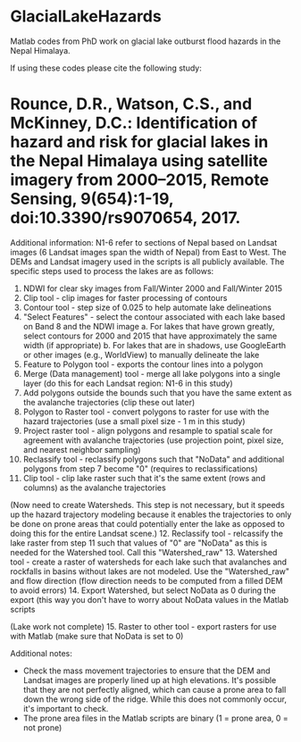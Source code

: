 # GlacialLakeHazards
Matlab codes from PhD work on glacial lake outburst flood hazards in the Nepal Himalaya.

If using these codes please cite the following study:

# Rounce, D.R., Watson, C.S., and McKinney, D.C.: Identification of hazard and risk for glacial lakes in the Nepal Himalaya using satellite imagery from 2000–2015, Remote Sensing, 9(654):1-19, doi:10.3390/rs9070654, 2017.

Additional information:
N1-6 refer to sections of Nepal based on Landsat images (6 Landsat images span the width of Nepal) from East to West.
The DEMs and Landsat imagery used in the scripts is all publicly available.  The specific steps used to process the lakes are as follows:

1. NDWI for clear sky images from Fall/Winter 2000 and Fall/Winter 2015
2. Clip tool - clip images for faster processing of contours
3. Contour tool - step size of 0.025 to help automate lake delineations
4. "Select Features" - select the contour associated with each lake based on Band 8 and the NDWI image
  a. For lakes that have grown greatly, select contours for 2000 and 2015 that have approximately the same width (if appropriate)
  b. For lakes that are in shadows, use GoogleEarth or other images (e.g., WorldView) to manually delineate the lake
5. Feature to Polygon tool - exports the contour lines into a polygon
6. Merge (Data management) tool - merge all lake polygons into a single layer (do this for each Landsat region: N1-6 in this study)
7. Add polygons outside the bounds such that you have the same extent as the avalanche trajectories (clip these out later)
8. Polygon to Raster tool - convert polygons to raster for use with the hazard trajectories (use a small pixel size - 1 m in this study)
9. Project raster tool - align polygons and resample to spatial scale for agreement with avalanche trajectories (use projection point, pixel size, and nearest neighbor sampling)
10. Reclassify tool - reclassify polygons such that "NoData" and additional polygons from step 7 become "0" (requires to reclassifications)
11. Clip tool - clip lake raster such that it's the same extent (rows and columns) as the avalanche trajectories

(Now need to create Watersheds.  This step is not necessary, but it speeds up the hazard trajectory modeling because it enables the trajectories to only be done on prone areas that could potentially enter the lake as opposed to doing this for the entire Landsat scene.)
12. Reclassify tool - relcassify the lake raster from step 11 such that values of "0" are "NoData" as this is needed for the Watershed tool.  Call this "Watershed_raw"
13. Watershed tool - create a raster of watersheds for each lake such that avalanches and rockfalls in basins without lakes are not modeled. Use the "Watershed_raw" and flow direction (flow direction needs to be computed from a filled DEM to avoid errors)
14. Export Watershed, but select NoData as 0 during the export (this way you don't have to worry about NoData values in the Matlab scripts

(Lake work not complete)
15. Raster to other tool - export rasters for use with Matlab (make sure that NoData is set to 0)

Additional notes:
- Check the mass movement trajectories to ensure that the DEM and Landsat images are properly lined up at high elevations.  It's possible that they are not perfectly aligned, which can cause a prone area to fall down the wrong side of the ridge.  While this does not commonly occur, it's important to check.
- The prone area files in the Matlab scripts are binary (1 = prone area, 0 = not prone)


